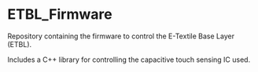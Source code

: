 # ETBL_Firmware

Repository containing the firmware to control the E-Textile Base Layer (ETBL). 

Includes a C++ library for controlling the capacitive touch sensing IC used. 
